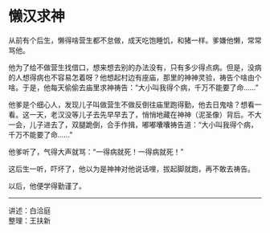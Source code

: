 # 懒汉求神

从前有个后生，懒得啥营生都不怠做，成天吃饱睡饥，和猪一样。爹嫌他懒，常常骂他。

他为了给不做营生找借口，想来想去别的办法没有，只有多少得点病。但是，没病的人想得病也不容易怎着呀？他想起村边有座庙，那里的神神灵验，祷告个啥由个啥。于是，他每天偷偷去庙里求神祷告：“大小叫我得个病，千万不能要了命......”

他爹是个细心人，发现儿子叫做营生不做反倒往庙里跑得勤，他去日鬼啥？想看一看。这一天，老汉没等儿子去先早早去了，悄悄地藏在神神（泥圣像）背后。不大一会，儿子进去了，双腿跪倒，合手作揖，嘟嘟囔囔祷告道：“大小叫我得个病，千万不能要了命......”

他爹听了，气得大声就骂：“一得病就死！一得病就死！”

这后生一听，吓坏了，他以为是神神对他说话哩，拔起脚就跑，再不敢去祷告。

以后，他便学得勤谨了。

---

讲述：白洽庭  
整理：王扶新
